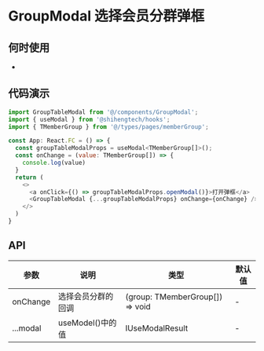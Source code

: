 # GroupModal 选择会员分群弹框

## 何时使用
- 

## 代码演示

```js
import GroupTableModal from '@/components/GroupModal';
import { useModal } from '@shihengtech/hooks';
import { TMemberGroup } from '@/types/pages/memberGroup';

const App: React.FC = () => {
  const groupTableModalProps = useModal<TMemberGroup[]>();
  const onChange = (value: TMemberGroup[]) => {
    console.log(value)
  }
  return (
    <>
      <a onClick={() => groupTableModalProps.openModal()}>打开弹框</a>
      <GroupTableModal {...groupTableModalProps} onChange={onChange} />
    </>
  )
}
```

## API

| 参数 | 说明 | 类型 | 默认值 |
| --- | --- | --- | --- |
| onChange | 选择会员分群的回调 | (group: TMemberGroup[]) => void | - |
| ...modal | useModel()中的值 | IUseModalResult | - |
